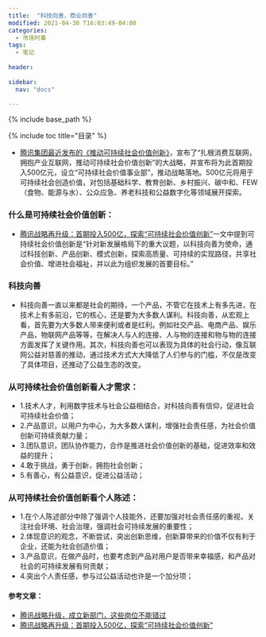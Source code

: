 ```yaml
---
title:  "科技向善，商业向善"
modified: 2021-04-30 T16:03:49-04:00
categories: 
  - 市场时事
tags:
  - 笔记
  
header:
 
sidebar:
  nav: "docs"
  
---
```


{% include base_path %}

{% include toc title="目录" %}


- [腾讯集团最近发布的《推动可持续社会价值创新》](https://mp.weixin.qq.com/s/9DO_pl9r0rA7tynwmELtOA)，宣布了“扎根消费互联网，拥抱产业互联网，推动可持续社会价值创新”的大战略，并宣布将为此首期投入500亿元，设立“可持续社会价值事业部”，推动战略落地。500亿元将用于可持续社会创造价值，对包括基础科学、教育创新、乡村振兴、碳中和、FEW（食物、能源与水）、公众应急、养老科技和公益数字化等领域展开探索。

### 什么是可持续社会价值创新：

- [腾讯战略再升级：首期投入500亿，探索“可持续社会价值创新”](https://mp.weixin.qq.com/s/9puAGSuORGeZ7-8EbK_xRQ)一文中提到可持续社会价值创新是“针对新发展格局下的重大议题，以科技向善为使命，通过科技创新、产品创新、模式创新，探索高质量、可持续的实现路径，共享社会价值、增进社会福祉，并以此为组织发展的首要目标。”

### 科技向善

- 科技向善一直以来都是社会的期待，一个产品，不管它在技术上有多先进，在技术上有多前沿，它的核心，还是要为大多数人谋利。科技向善，从宏观上看，首先要为大多数人带来便利或者是红利。例如社交产品、电商产品、娱乐产品，物联网产品等等，在解决人与人的连接、人与物的连接和物与物的连接方面发挥了关键作用。其次，科技向善也可以表现为具体的社会行动，像互联网公益对慈善的推动，通过技术方式大大降低了人们参与的门槛，不仅是改变了具体项目，还推动了公益生态的改变。

### 从可持续社会价值创新看人才需求：
- 1.技术人才，利用数字技术与社会公益相结合，对科技向善有信仰，促进社会可持续社会价值；
- 2.产品意识，以用户为中心，为大多数人谋利，增强社会责任感，为社会价值创新可持续贡献力量；
- 3.团队意识，团队协作能力，合作是推进社会价值创新的基础，促进效率和效益的提升；
- 4.敢于挑战，勇于创新，拥抱社会创新；
- 5.有善心，有公益意识，促进公益活动；

### 从可持续社会价值创新看个人陈述：
- 1.在个人陈述部分中除了强调个人技能外，还要加强对社会责任感的重视，关注社会环境、社会治理，强调社会可持续发展的重要性；
- 2.体现意识的观念，不断尝试，突出创新思维，创新算带来的价值不仅有利于企业，还能为社会创造价值；
- 3.产品意识，在做产品时，也要考虑到产品对用户是否带来幸福感，和产品对社会的可持续发展有何贡献；
- 4.突出个人责任感，参与过公益活动也许是一个加分项；

#### 参考文章：
- [腾讯战略升级，成立新部门，这些岗位不能错过](https://mp.weixin.qq.com/s/9DO_pl9r0rA7tynwmELtOA)
- [腾讯战略再升级：首期投入500亿，探索“可持续社会价值创新”](https://mp.weixin.qq.com/s/9puAGSuORGeZ7-8EbK_xRQ)